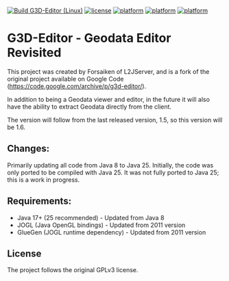 [![Build G3D-Editor (Linux)](https://github.com/LuizRafael79/mingw32-msvcrt/actions/workflows/main.yml/badge.svg)](https://github.com/LuizRafael79/mingw32-msvcrt/actions/workflows/main.yml)
[![license](https://img.shields.io/badge/license-MIXED-blue.svg)](LICENSE)
[![platform](https://img.shields.io/badge/platform-Linux-lightgreen)](#)
[![platform](https://img.shields.io/badge/platform-Windows-red)](#)
[![platform](https://img.shields.io/badge/platform-MacOS-red)](#)



# G3D-Editor - Geodata Editor Revisited

This project was created by Forsaiken of L2JServer, and is a fork of the original project available on Google Code (https://code.google.com/archive/p/g3d-editor/).

In addition to being a Geodata viewer and editor, in the future it will also have the ability to extract Geodata directly from the client.

The version will follow from the last released version, 1.5, so this version will be 1.6.

## Changes:

Primarily updating all code from Java 8 to Java 25. Initially, the code was only ported to be compiled with Java 25. It was not fully ported to Java 25; this is a work in progress.

## Requirements:

- Java 17+ (25 recommended) - Updated from Java 8
- JOGL (Java OpenGL bindings) - Updated from 2011 version
- GlueGen (JOGL runtime dependency) - Updated from 2011 version

## License

The project follows the original GPLv3 license.
